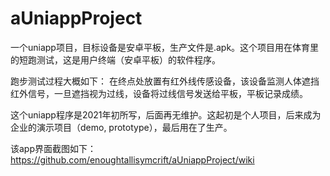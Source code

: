 # aUniappProject

一个uniapp项目，目标设备是安卓平板，生产文件是.apk。这个项目用在体育里的短跑测试，这是用户终端（安卓平板）的软件程序。

跑步测试过程大概如下：
在终点处放置有红外线传感设备，该设备监测人体遮挡红外信号，一旦遮挡视为过线，设备将过线信号发送给平板，平板记录成绩。

这个uniapp程序是2021年初所写，后面再无维护。这起初是个人项目，后来成为企业的演示项目（demo, prototype），最后用在了生产。

该app界面截图如下：
https://github.com/enoughtallisymcrift/aUniappProject/wiki
